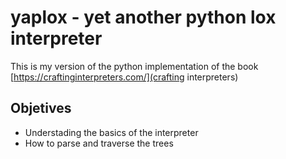 # yaplox - yet another python lox interpreter

This is my version of the python implementation of the book [https://craftinginterpreters.com/](crafting interpreters)

## Objetives

- Understading the basics of the interpreter
- How to parse and traverse the trees